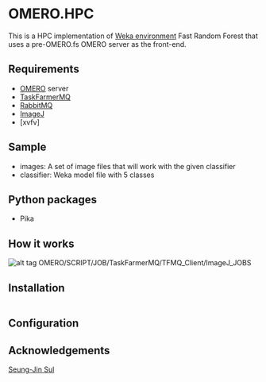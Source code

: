 

OMERO.HPC
=========

This is a HPC implementation of [Weka environment] Fast Random Forest that uses a pre-OMERO.fs OMERO server as the front-end.

Requirements
------------

  - [OMERO] server
  - [TaskFarmerMQ]
  - [RabbitMQ]
  - [ImageJ]
  - [xvfv]
  
Sample
------
  - images: A set of image files that will work with the given classifier
  - classifier: Weka model file with 5 classes

Python packages
---------------
  - Pika 

How it works
------------
![alt tag](https://raw.github.com/jjcorreao/OMERO.HPC/master/readme/architecture.png)
OMERO/SCRIPT/JOB/TaskFarmerMQ/TFMQ_Client/ImageJ_JOBS


Installation
------------


```sh

```

Configuration
-------------


Acknowledgements
----------------
[Seung-Jin Sul]


[Seung-Jin Sul]:https://bitbucket.org/sulsj
[OMERO]:https://www.openmicroscopy.org/
[RabbitMQ]:http://www.rabbitmq.com/
[ImageJ]:http://fiji.sc
[Weka environment]:http://www.cs.waikato.ac.nz/ml/weka/
[TaskFarmerMQ]:https://github.com/jjcorreao/OMERO.HPC/tree/master/taskfarmermq